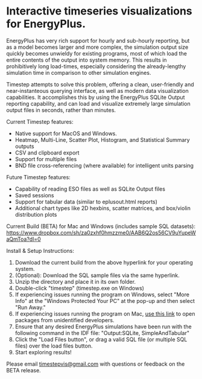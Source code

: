 # Interactive timeseries visualizations for EnergyPlus.

EnergyPlus has very rich support for hourly and sub-hourly reporting, but as a model becomes larger and more complex, the simulation output size quickly becomes unwieldy for existing programs, most of which load the entire contents of the output into system memory. This results in prohibitively long load-times, especially considering the already-lengthy simulation time in comparison to other simulation engines.

Timestep attempts to solve this problem, offering a clean, user-friendly and near-instanteous querying interface, as well as modern data visualization capabilities. It accomplishes this by using the EnergyPlus SQLite Output reporting capability, and can load and visualize extremely large simulation output files in seconds, rather than minutes.

Current Timestep features:
- Native support for MacOS and Windows.</li>
- Heatmap, Multi-Line, Scatter Plot, Histogram, and Statistical Summary outputs</li>
- CSV and clipboard export</li>
- Support for multiple files</li>
- BND file cross-referencing (where available) for intelligent units parsing</li>

Future Timestep features:
- Capability of reading ESO files as well as SQLite Output files</li>
- Saved sessions</li>
- Support for tabular data (similar to eplusout.html reports)</li>
- Additional chart types like 2D hexbins, scatter matrices, and box/violin distribution plots</li>


Current Build (BETA) for Mac and Windows (includes sample SQL datasets): https://www.dropbox.com/sh/za0zxhf0hmzzme0/AAB6Q2os56CV9uYupeWaQmToa?dl=0

Install & Setup Instructions:

1. Download the current build from the above hyperlink for your operating system.</li>
2. (Optional): Download the SQL sample files via the same hyperlink.</li>
3. Unzip the directory and place it in its own folder.</li>
4. Double-click "timestep" (timestep.exe on Windows)</li>
5. If experiencing issues running the program on Windows, select "More Info" at the "Windows Protected Your PC" at the pop-up and then select "Run Away."</li>
6. If experiencing issues running the program on Mac, [use this link]("https://support.apple.com/guide/mac-help/open-an-app-from-an-unidentified-developer-mh40616/10.13/mac/10.13") to open packages from unidentified developers.</li>
7. Ensure that any desired EnergyPlus simulations have been run with the following command in the IDF file: "Output:SQLite, SimpleAndTabular"</li>
8. Click the "Load Files button", or drag a valid SQL file (or multiple SQL files) over the load files button.</li>
9. Start exploring results!</li>

Please email timestepvis@gmail.com with questions or feedback on the BETA release.


